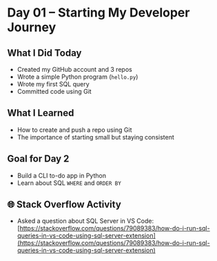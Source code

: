 # Day 01 – Starting My Developer Journey

##  What I Did Today
- Created my GitHub account and 3 repos
- Wrote a simple Python program (`hello.py`)
- Wrote my first SQL query
- Committed code using Git

## What I Learned
- How to create and push a repo using Git
- The importance of starting small but staying consistent

##  Goal for Day 2
- Build a CLI to-do app in Python
- Learn about SQL `WHERE` and `ORDER BY`

## 🌐 Stack Overflow Activity
- Asked a question about SQL Server in VS Code: [https://stackoverflow.com/questions/79089383/how-do-i-run-sql-queries-in-vs-code-using-sql-server-extension](https://stackoverflow.com/questions/79089383/how-do-i-run-sql-queries-in-vs-code-using-sql-server-extension)
